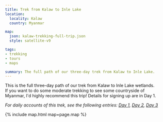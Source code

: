 ```yaml
---
title: Trek from Kalaw to Inle Lake
location:
  locality: Kalaw
  country: Myanmar

map:
  json: kalaw-trekking-full-trip.json
  style: satellite-v9

tags:
- trekking
- tours
- maps

summary: The full path of our three-day trek from Kalaw to Inle Lake.
---
```


This is the full three-day path of our trek from Kalaw to Inle Lake wetlands. If you want to do some moderate trekking to see some countryside of Myanmar, I'd highly recommend this trip! Details for signing up are in Day 1.

_For daily accounts of this trek, see the following entries: [Day 1](/travel/kalaw-trekking-day-1/), [Day 2](/travel/kalaw-trekking-day-2/), [Day 3](/travel/kalaw-trekking-day-3/)_

{% include map.html map=page.map %}
